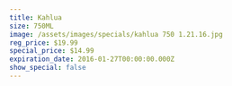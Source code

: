 ```yaml
---
title: Kahlua
size: 750ML
image: /assets/images/specials/kahlua 750 1.21.16.jpg
reg_price: $19.99
special_price: $14.99
expiration_date: 2016-01-27T00:00:00.000Z
show_special: false
---
```


